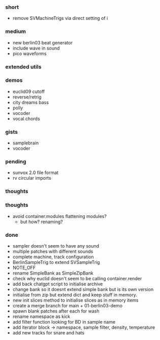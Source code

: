 ### short 

- remove SVMachineTrigs via direct setting of i

### medium

- new berlin03 beat generator
- include wave in sound
- pico waveforms

### extended utils

### demos

- euclid09 cutoff 
- reverse/retrig
- city dreams bass
- polly
- vocoder
- vocal chords

### gists

- samplebrain
- vocoder

### pending

- sunvox 2.0 file format
- rv circular imports

### thoughts

### thoughts

- avoid container.modules flattening modules?
  - but how? renaming?

### done

- sampler doesn't seem to have any sound
- multiple patches with different sounds
- complete machine, track configuration
- BerlinSampleTrig to extend SVSampleTrig
- NOTE_OFF
- rename SimpleBank as SimpleZipBank
- check why euclid doesn't seem to be calling container.render
- add back chatgpt script to initialise archive 
- change bank so it doesnt extend simple bank but is its own version
- initialise from zip but extend dict and keep stuff in memory.
- new init slices method to initialise slices as in memory items 
- create a merge branch for main + 01-berlin03-demo
- spawn blank patches after each for wash
- rename namespace as kick
- add filter function looking for BD in sample name
- add iterator block -> namespace, sample filter, density, temperature
- add new tracks for snare and hats 

